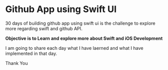 # Github App using Swift UI

30 days of building github app using swift ui is the challenge to explore more regarding swift and github API. 

**Objective is to Learn and explore more about Swift and iOS Development**

I am going to share each day what I have laerned and what I have implemented in that day.

Thank You
